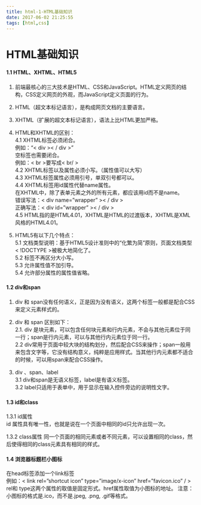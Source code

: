 ```yaml
---
title: html-1-HTML基础知识
date: 2017-06-02 21:25:55
tags: [html,css]
---
```


# HTML基础知识
#### 1.1 HTML、XHTML、HTML5
1. 前端最核心的三大技术是HTML、CSS和JavaScript。HTML定义网页的结构，CSS定义网页的外观，而JavaScript定义页面的行为。

2. HTML（超文本标记语言），是构成网页文档的主要语言。

3. XHTML（扩展的超文本标记语言），语法上比HTML更加严格。

4. HTML和XHTML的区别：  
4.1	XHTML标签必须闭合。  
例如：“< div \>< / div \>”  
空标签也需要闭合。  
例如：< br \>要写成< br/ \>   
4.2	XHTML标签以及属性必须小写。（属性值可以大写）  
4.3	XHTML标签属性必须用引号，单双引号都可以。  
4.4	XHTML标签用id属性代替name属性。  
在XHTML中，除了表单元素之外的所有元素，都应该用id而不是name。    
错误写法：< div name=”wrapper” \>< / div \>  
正确写法：< div id=”wrapper” \>< /  div \>  
4.5	HTML指的是HTML4.01，XHTML是HTML的过渡版本，XHTML是XML风格的HTML4.01。  

5. HTML5有以下几个特点：  
5.1 文档类型说明：基于HTML5设计准则中的“化繁为简”原则，页面文档类型< !DOCTYPE \>被极大地简化了。  
5.2 标签不再区分大小写。  
5.3 允许属性值不加引导。  
5.4 允许部分属性的属性值省略。  

#### 1.2 div和span  
1. div 和 span没有任何语义，正是因为没有语义，这两个标签一般都是配合CSS来定义元素样式的。  
  
2. div 和 span 区别如下：  
2.1. div 是块元素，可以包含任何块元素和行内元素，不会与其他元素位于同一行；span是行内元素，可以与其他行内元素位于同一行。  
2.2 div常用于页面中较大块的结构划分，然后配合CSS来操作；span一般用来包含文字等，它没有结构意义，纯粹是应用样式。当其他行内元素都不适合的时候，可以用span来配合CSS操作。  

3. div 、span、label  
3.1 div和span是无语义标签，label是有语义标签。  
3.2 label只适用于表单中，用于显示在输入控件旁边的说明性文字。  

#### 1.3 id和class  
1.3.1 id属性  
 id 属性具有唯一性，也就是说在一个页面中相同的id只允许出现一次。   
 
1.3.2 class属性
同一个页面的相同元素或者不同元素，可以设置相同的class，然后使得相同的class元素具有相同的样式。 

#### 1.4 浏览器标题栏小图标
在head标签添加一个link标签  
例如：< link rel=”shortcut icon” type=”image/x-icon” href=”favicon.ico” / \>
rel和 type这两个属性的取值是固定形式。href属性取值为小图标的地址。
注意：小图标的格式是.ico，而不是.jpeg, .png, .gif等格式。
